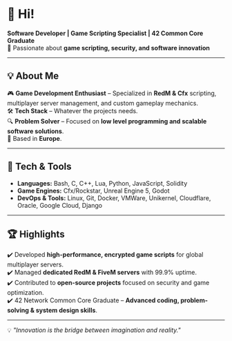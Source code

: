# 👋 Hi!

**Software Developer | Game Scripting Specialist | 42 Common Core Graduate**  
🚀 Passionate about **game scripting, security, and software innovation**

---

## 💡 About Me

🎮 **Game Development Enthusiast** – Specialized in **RedM & Cfx** scripting, multiplayer server management, and custom gameplay mechanics.  
🛠️ **Tech Stack** – Whatever the projects needs.  
🔍 **Problem Solver** – Focused on **low level programming and scalable software solutions**.  
📍 Based in **Europe**.

---

## 🔧 Tech & Tools

- **Languages:** Bash, C, C++, Lua, Python, JavaScript, Solidity
- **Game Engines:** Cfx/Rockstar, Unreal Engine 5, Godot
- **DevOps & Tools:** Linux, Git, Docker, VMWare, Unikernel, Cloudflare, Oracle, Google Cloud, Django

---

## 🏆 Highlights

✔️ Developed **high-performance, encrypted game scripts** for global multiplayer servers.  
✔️ Managed **dedicated RedM & FiveM servers** with 99.9% uptime.  
✔️ Contributed to **open-source projects** focused on security and game optimization.  
✔️ 42 Network Common Core Graduate – **Advanced coding, problem-solving & system design skills**.  

---

💡 *"Innovation is the bridge between imagination and reality."*
